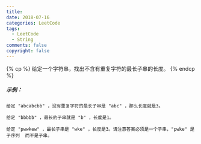 ```yaml
---
title:
date: 2018-07-16
categories: LeetCode
tags:
  - LeetCode
  - String
comments: false
copyright: false
---
```

{% cp %}
给定一个字符串，找出不含有重复字符的最长子串的长度。
{% endcp %}
<!-- more -->

##### 示例：
```
给定 "abcabcbb" ，没有重复字符的最长子串是 "abc" ，那么长度就是3。

给定 "bbbbb" ，最长的子串就是 "b" ，长度是1。

给定 "pwwkew" ，最长子串是 "wke" ，长度是3。请注意答案必须是一个子串，"pwke" 是 子序列  而不是子串。
```